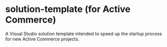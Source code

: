 solution-template (for Active Commerce)
=================

A Visual Studio solution template intended to speed up the startup process for new Active Commerce projects.
